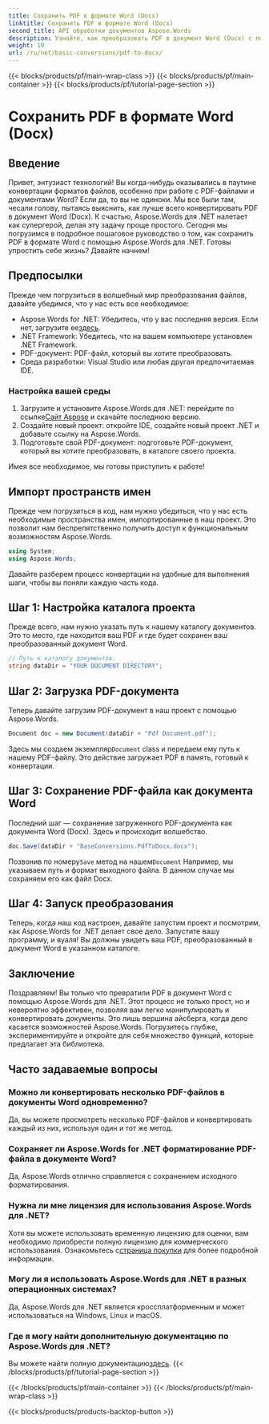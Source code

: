 ```yaml
---
title: Сохранить PDF в формате Word (Docx)
linktitle: Сохранить PDF в формате Word (Docx)
second_title: API обработки документов Aspose.Words
description: Узнайте, как преобразовать PDF в документ Word (Docx) с помощью Aspose.Words для .NET в этом подробном пошаговом руководстве. Идеально подходит для разработчиков.
weight: 10
url: /ru/net/basic-conversions/pdf-to-docx/
---
```


{{< blocks/products/pf/main-wrap-class >}}
{{< blocks/products/pf/main-container >}}
{{< blocks/products/pf/tutorial-page-section >}}

# Сохранить PDF в формате Word (Docx)

## Введение

Привет, энтузиаст технологий! Вы когда-нибудь оказывались в паутине конвертации форматов файлов, особенно при работе с PDF-файлами и документами Word? Если да, то вы не одиноки. Мы все были там, чесали голову, пытаясь выяснить, как лучше всего конвертировать PDF в документ Word (Docx). К счастью, Aspose.Words для .NET налетает как супергерой, делая эту задачу проще простого. Сегодня мы погрузимся в подробное пошаговое руководство о том, как сохранить PDF в формате Word с помощью Aspose.Words для .NET. Готовы упростить себе жизнь? Давайте начнем!

## Предпосылки

Прежде чем погрузиться в волшебный мир преобразования файлов, давайте убедимся, что у нас есть все необходимое:

-  Aspose.Words for .NET: Убедитесь, что у вас последняя версия. Если нет, загрузите ее[здесь](https://releases.aspose.com/words/net/).
- .NET Framework: Убедитесь, что на вашем компьютере установлен .NET Framework.
- PDF-документ: PDF-файл, который вы хотите преобразовать.
- Среда разработки: Visual Studio или любая другая предпочитаемая IDE.

### Настройка вашей среды

1.  Загрузите и установите Aspose.Words для .NET: перейдите по ссылке[Сайт Aspose](https://releases.aspose.com/words/net/) и скачайте последнюю версию.
2. Создайте новый проект: откройте IDE, создайте новый проект .NET и добавьте ссылку на Aspose.Words.
3. Подготовьте свой PDF-документ: подготовьте PDF-документ, который вы хотите преобразовать, в каталоге своего проекта.

Имея все необходимое, мы готовы приступить к работе!

## Импорт пространств имен

Прежде чем погрузиться в код, нам нужно убедиться, что у нас есть необходимые пространства имен, импортированные в наш проект. Это позволит нам беспрепятственно получить доступ к функциональным возможностям Aspose.Words.

```csharp
using System;
using Aspose.Words;
```

Давайте разберем процесс конвертации на удобные для выполнения шаги, чтобы вы поняли каждую часть кода.

## Шаг 1: Настройка каталога проекта

Прежде всего, нам нужно указать путь к нашему каталогу документов. Это то место, где находится ваш PDF и где будет сохранен ваш преобразованный документ Word.

```csharp
// Путь к каталогу документов.
string dataDir = "YOUR DOCUMENT DIRECTORY";
```

## Шаг 2: Загрузка PDF-документа

Теперь давайте загрузим PDF-документ в наш проект с помощью Aspose.Words.

```csharp
Document doc = new Document(dataDir + "Pdf Document.pdf");
```

 Здесь мы создаем экземпляр`Document` class и передаем ему путь к нашему PDF-файлу. Это действие загружает PDF в память, готовый к конвертации.

## Шаг 3: Сохранение PDF-файла как документа Word

Последний шаг — сохранение загруженного PDF-документа как документа Word (Docx). Здесь и происходит волшебство.

```csharp
doc.Save(dataDir + "BaseConversions.PdfToDocx.docx");
```

 Позвонив по номеру`Save` метод на нашем`Document` Например, мы указываем путь и формат выходного файла. В данном случае мы сохраняем его как файл Docx.

## Шаг 4: Запуск преобразования

Теперь, когда наш код настроен, давайте запустим проект и посмотрим, как Aspose.Words for .NET делает свое дело. Запустите вашу программу, и вуаля! Вы должны увидеть ваш PDF, преобразованный в документ Word в указанном каталоге.

## Заключение

Поздравляем! Вы только что превратили PDF в документ Word с помощью Aspose.Words для .NET. Этот процесс не только прост, но и невероятно эффективен, позволяя вам легко манипулировать и конвертировать документы. Это лишь вершина айсберга, когда дело касается возможностей Aspose.Words. Погрузитесь глубже, экспериментируйте и откройте для себя множество функций, которые предлагает эта библиотека.

## Часто задаваемые вопросы

### Можно ли конвертировать несколько PDF-файлов в документы Word одновременно?
Да, вы можете просмотреть несколько PDF-файлов и конвертировать каждый из них, используя один и тот же метод.

### Сохраняет ли Aspose.Words for .NET форматирование PDF-файла в документе Word?
Да, Aspose.Words отлично справляется с сохранением исходного форматирования.

### Нужна ли мне лицензия для использования Aspose.Words для .NET?
 Хотя вы можете использовать временную лицензию для оценки, вам необходимо приобрести полную лицензию для коммерческого использования. Ознакомьтесь с[страница покупки](https://purchase.aspose.com/buy) для более подробной информации.

### Могу ли я использовать Aspose.Words для .NET в разных операционных системах?
Да, Aspose.Words для .NET является кроссплатформенным и может использоваться на Windows, Linux и macOS.

### Где я могу найти дополнительную документацию по Aspose.Words для .NET?
 Вы можете найти полную документацию[здесь](https://reference.aspose.com/words/net/).
{{< /blocks/products/pf/tutorial-page-section >}}

{{< /blocks/products/pf/main-container >}}
{{< /blocks/products/pf/main-wrap-class >}}

{{< blocks/products/products-backtop-button >}}
